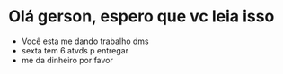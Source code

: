 # Olá gerson, espero que vc leia isso

- Você esta me dando trabalho dms
- sexta tem 6 atvds p entregar
- me da dinheiro por favor 
